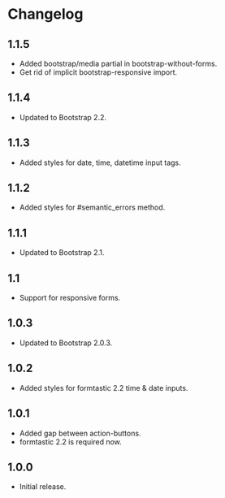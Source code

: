 # Changelog

## 1.1.5

* Added bootstrap/media partial in bootstrap-without-forms.
* Get rid of implicit bootstrap-responsive import.

## 1.1.4

* Updated to Bootstrap 2.2.

## 1.1.3

* Added styles for date, time, datetime input tags.

## 1.1.2

* Added styles for #semantic_errors method.

## 1.1.1

* Updated to Bootstrap 2.1.

## 1.1

* Support for responsive forms.

## 1.0.3

* Updated to Bootstrap 2.0.3.

## 1.0.2

* Added styles for formtastic 2.2 time & date inputs.

## 1.0.1

* Added gap between action-buttons.
* formtastic 2.2 is required now.

## 1.0.0

* Initial release.
